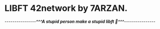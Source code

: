 
# LIBFT 42network by 7ARZAN.


----------------***^^^A stupid person make a stupid libft 🥇^^^***----------------

